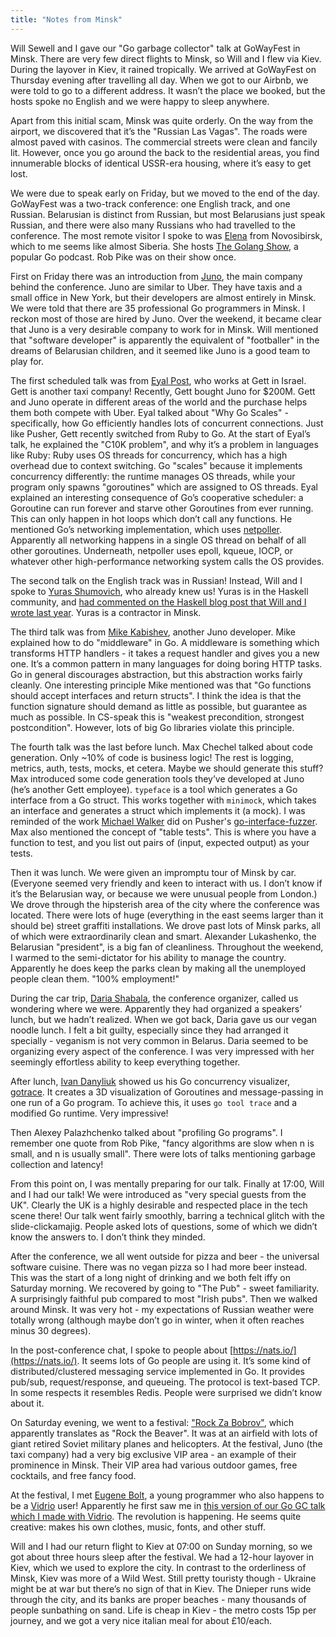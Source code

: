 ```yaml
---
title: "Notes from Minsk"
---
```


Will Sewell and I gave our "Go garbage collector" talk at GoWayFest in Minsk.
There are very few direct flights to Minsk, so Will and I flew via Kiev.
During the layover in Kiev, it rained tropically.
We arrived at GoWayFest on Thursday evening after travelling all day.
When we got to our Airbnb, we were told to go to a different address.
It wasn’t the place we booked, but the hosts spoke no English and we were happy to sleep anywhere.

Apart from this initial scam, Minsk was quite orderly.
On the way from the airport, we discovered that it’s the "Russian Las Vagas".
The roads were almost paved with casinos.
The commercial streets were clean and fancily lit.
However, once you go around the back to the residential areas, you find innumerable blocks of identical USSR-era housing, where it’s easy to get lost.

We were due to speak early on Friday, but we moved to the end of the day.
GoWayFest was a two-track conference: one English track, and one Russian.
Belarusian is distinct from Russian, but most Belarusians just speak Russian, and there were also many Russians who had travelled to the conference.
The most remote visitor I spoke to was [Elena](https://twitter.com/webdeva) from Novosibirsk,
which to me seems like almost Siberia.
She hosts [The Golang Show](http://golangshow.com/), a popular Go podcast.
Rob Pike was on their show once.

First on Friday there was an introduction from [Juno](https://gojuno.com/),
the main company behind the conference.
Juno are similar to Uber.
They have taxis and a small office in New York, but their developers are almost entirely in Minsk.
We were told that there are 35 professional Go programmers in Minsk.
I reckon most of those are hired by Juno.
Over the weekend, it became clear that Juno is a very desirable company to work for in Minsk.
Will mentioned that "software developer" is apparently the equivalent of "footballer"
in the dreams of Belarusian children,
and it seemed like Juno is a good team to play for.

The first scheduled talk was from [Eyal Post](https://www.linkedin.com/in/eyalpost), who works at Gett in Israel.
Gett is another taxi company!
Recently, Gett bought Juno for $200M.
Gett and Juno operate in different areas of the world and the purchase helps them both compete with Uber.
Eyal talked about "Why Go Scales" -
specifically, how Go efficiently handles lots of concurrent connections.
Just like Pusher, Gett recently switched from Ruby to Go.
At the start of Eyal’s talk, he explained the "C10K problem",
and why it’s a problem in languages like Ruby:
Ruby uses OS threads for concurrency, which has a high overhead due to context switching.
Go "scales" because it implements concurrency differently:
the runtime manages OS threads,
while your program only spawns "goroutines" which are assigned to OS threads.
Eyal explained an interesting consequence of Go’s cooperative scheduler:
a Goroutine can run forever and starve other Goroutines from ever running.
This can only happen in hot loops which don’t call any functions.
He mentioned Go’s networking implementation,
which uses [netpoller](https://golang.org/src/runtime/netpoll.go).
Apparently all networking happens in a single OS thread on behalf of all other goroutines.
Underneath, netpoller uses epoll, kqueue, IOCP, or whatever other high-performance networking system calls the OS provides.

The second talk on the English track was in Russian!
Instead, Will and I spoke to [Yuras Shumovich](https://twitter.com/shumovichy), who already knew us!
Yuras is in the Haskell community, and [had commented on the Haskell blog post that Will and I wrote last year](https://www.reddit.com/r/haskell/comments/4j0imi/ghc_cannot_achieve_low_latency_with_a_large/d32n6hm/).
Yuras is a contractor in Minsk.

The third talk was from [Mike Kabishev](https://twitter.com/mkabischev), another Juno developer.
Mike explained how to do "middleware" in Go.
A middleware is something which transforms HTTP handlers -
it takes a request handler and gives you a new one.
It’s a common pattern in many languages for doing boring HTTP tasks.
Go in general discourages abstraction, but this abstraction works fairly cleanly.
One interesting principle Mike mentioned was that "Go functions should accept interfaces and return structs".
I think the idea is that the function signature should demand as little as possible, but guarantee as much as possible.
In CS-speak this is "weakest precondition, strongest postcondition".
However, lots of big Go libraries violate this principle.

The fourth talk was the last before lunch.
Max Chechel talked about code generation.
Only ~10% of code is business logic!
The rest is logging, metrics, auth, tests, mocks, et cetera.
Maybe we should generate this stuff?
Max introduced some code generation tools they’ve developed at Juno (he’s another Gett employee).
`typeface` is a tool which generates a Go interface from a Go struct.
This works together with `minimock`,
which takes an interface and generates a struct which implements it (a mock).
I was reminded of the work [Michael Walker](https://www.barrucadu.co.uk/) did on Pusher's [go-interface-fuzzer](https://github.com/pusher/go-interface-fuzzer).
Max also mentioned the concept of "table tests".
This is where you have a function to test,
and you list out pairs of (input, expected output) as your tests.

Then it was lunch.
We were given an impromptu tour of Minsk by car.
(Everyone seemed very friendly and keen to interact with us.
I don’t know if it’s the Belarusian way, or because we were unusual people from London.)
We drove through the hipsterish area of the city where the conference was located.
There were lots of huge (everything in the east seems larger than it should be) street graffiti installations.
We drove past lots of Minsk parks, all of which were extraordinarily clean and smart.
Alexander Lukashenko, the Belarusian "president", is a big fan of cleanliness.
Throughout the weekend, I warmed to the semi-dictator for his ability to manage the country.
Apparently he does keep the parks clean by making all the unemployed people clean them.
"100% employment!"

During the car trip, [Daria Shabala](https://www.linkedin.com/in/darya-shabala-58346344), the conference organizer, called us wondering where we were.
Apparently they had organized a speakers’ lunch, but we hadn’t realized.
When we got back, Daria gave us our vegan noodle lunch.
I felt a bit guilty, especially since they had arranged it specially - veganism is not very common in Belarus.
Daria seemed to be organizing every aspect of the conference.
I was very impressed with her seemingly effortless ability to keep everything together.

After lunch, [Ivan Danyliuk](https://twitter.com/idanyliuk) showed us his Go concurrency visualizer, [gotrace](https://github.com/divan/gotrace).
It creates a 3D visualization of Goroutines and message-passing in one run of a Go program.
To achieve this, it uses `go tool trace` and a modified Go runtime.
Very impressive!

Then Alexey Palazhchenko talked about "profiling Go programs".
I remember one quote from Rob Pike, "fancy algorithms are slow when n is small, and n is usually small".
There were lots of talks mentioning garbage collection and latency!

From this point on, I was mentally preparing for our talk.
Finally at 17:00, Will and I had our talk!
We were introduced as "very special guests from the UK".
Clearly the UK is a highly desirable and respected place in the tech scene there!
Our talk went fairly smoothly, barring a technical glitch with the slide-clickamajig.
People asked lots of questions, some of which we didn’t know the answers to.
I don’t think they minded.

After the conference, we all went outside for pizza and beer - the universal software cuisine.
There was no vegan pizza so I had more beer instead.
This was the start of a long night of drinking and we both felt iffy on Saturday morning.
We recovered by going to "The Pub" - sweet familiarity.
A surprisingly faithful pub compared to most "Irish pubs".
Then we walked around Minsk.
It was very hot - my expectations of Russian weather were totally wrong
(although maybe don’t go in winter, when it often reaches minus 30 degrees).

In the post-conference chat, I spoke to people about [https://nats.io/](https://nats.io/).
It seems lots of Go people are using it.
It’s some kind of distributed/clustered messaging service implemented in Go.
It provides pub/sub, request/response, and queueing.
The protocol is text-based TCP.
In some respects it resembles Redis.
People were surprised we didn’t know about it.

On Saturday evening, we went to a festival:
["Rock Za Bobrov"](http://rock.bobrov.by/), which apparently translates as "Rock the Beaver".
It was at an airfield with lots of giant retired Soviet military planes and helicopters.
At the festival, Juno (the taxi company) had a very big exclusive VIP area -
an example of their prominence in Minsk.
Their VIP area had various outdoor games, free cocktails, and free fancy food.

At the festival, I met [Eugene Bolt](https://twitter.com/jekabolt),
a young programmer who also happens to be a [Vidrio](https://vidr.io/) user!
Apparently he first saw me in [this version of our Go GC talk which I made with Vidrio](https://www.youtube.com/watch?v=n59VtiRx34s).
The revolution is happening.
He seems quite creative: makes his own clothes, music, fonts, and other stuff.

Will and I had our return flight to Kiev at 07:00 on Sunday morning,
so we got about three hours sleep after the festival.
We had a 12-hour layover in Kiev, which we used to explore the city.
In contrast to the orderliness of Minsk, Kiev was more of a Wild West.
Still pretty touristy though - Ukraine might be at war but there’s no sign of that in Kiev.
The Dnieper runs wide through the city, and its banks are proper beaches -
many thousands of people sunbathing on sand.
Life is cheap in Kiev -
the metro costs 15p per journey, and we got a very nice italian meal for about £10/each.
